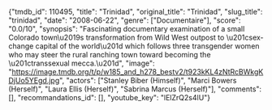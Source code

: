 {"tmdb_id": 110495, "title": "Trinidad", "original_title": "Trinidad", "slug_title": "trinidad", "date": "2008-06-22", "genre": ["Documentaire"], "score": "0.0/10", "synopsis": "Fascinating documentary examination of a small Colorado town\u2019s transformation from Wild West outpost to \u201csex-change capital of the world\u201d which follows three transgender women who may steer the rural ranching town toward becoming the \u201ctranssexual mecca.\u201d", "image": "https://image.tmdb.org/t/p/w185_and_h278_bestv2/t923kKL4zNtRcBWkgKDjUo5YEgd.jpg", "actors": ["Stanley Biber (Himself)", "Marci Bowers (Herself)", "Laura Ellis (Herself)", "Sabrina Marcus (Herself)"], "comments": [], "recommandations_id": [], "youtube_key": "lElZrQ2s4lU"}